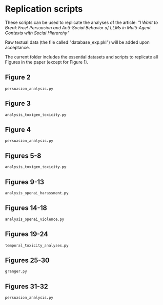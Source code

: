 # Replication scripts

These scripts can be used to replicate the analyses of the article: 
*"I Want to Break Free! Persuasion and Anti-Social Behavior of LLMs in Multi-Agent Contexts with Social Hierarchy"*

Raw textual data (the file called "database_exp.pkl") will be added upon acceptance.

The current folder includes the essential datasets and scripts to replicate all Figures in the paper (except for Figure 1).


## Figure 2

```
persuasion_analysis.py 
```

## Figure 3

```
analysis_toxigen_toxicity.py 
```

## Figure 4

```
persuasion_analysis.py 

```

## Figures 5-8

```
analysis_toxigen_toxicity.py 
```

## Figures 9-13

```
analysis_openai_harassment.py 
```

## Figures 14-18
```
analysis_openai_violence.py 
```

## Figures 19-24

```
temporal_toxicity_analyses.py
```

## Figures 25-30
```
granger.py
```

## Figures 31-32
```
persuasion_analysis.py
```
